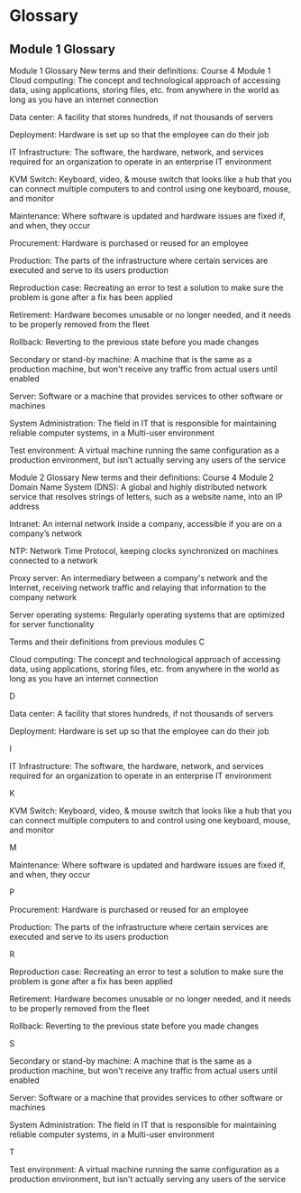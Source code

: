# Glossary

## Module 1 Glossary 
Module 1 Glossary
New terms and their definitions: Course 4 Module 1
Cloud computing: The concept and technological approach of accessing data, using applications, storing files, etc. from anywhere in the world as long as you have an internet connection

Data center: A facility that stores hundreds, if not thousands of servers

Deployment: Hardware is set up so that the employee can do their job

IT Infrastructure: The software, the hardware, network, and services required for an organization to operate in an enterprise IT environment

KVM Switch: Keyboard, video, & mouse switch that looks like a hub that you can connect multiple computers to and control using one keyboard, mouse, and monitor

Maintenance: Where software is updated and hardware issues are fixed if, and when, they occur

Procurement: Hardware is purchased or reused for an employee

Production: The parts of the infrastructure where certain services are executed and serve to its users production

Reproduction case: Recreating an error to test a solution to make sure the problem is gone after a fix has been applied

Retirement: Hardware becomes unusable or no longer needed, and it needs to be properly removed from the fleet

Rollback: Reverting to the previous state before you made changes

Secondary or stand-by machine: A machine that is the same as a production machine, but won't receive any traffic from actual users until enabled

Server: Software or a machine that provides services to other software or machines

System Administration: The field in IT that is responsible for maintaining reliable computer systems, in a Multi-user environment

Test environment: A virtual machine running the same configuration as a production environment, but isn't actually serving any users of the service


Module 2 Glossary
New terms and their definitions: Course 4 Module 2
Domain Name System (DNS): A global and highly distributed network service that resolves strings of letters, such as a website name, into an IP address

Intranet: An internal network inside a company, accessible if you are on a company’s network

NTP: Network Time Protocol, keeping clocks synchronized on machines connected to a network

Proxy server: An intermediary between a company's network and the Internet, receiving network traffic and relaying that information to the company network

Server operating systems: Regularly operating systems that are optimized for server functionality


Terms and their definitions from previous modules
C

Cloud computing: The concept and technological approach of accessing data, using applications, storing files, etc. from anywhere in the world as long as you have an internet connection

D

Data center: A facility that stores hundreds, if not thousands of servers

Deployment: Hardware is set up so that the employee can do their job

I

IT Infrastructure: The software, the hardware, network, and services required for an organization to operate in an enterprise IT environment

K

KVM Switch: Keyboard, video, & mouse switch that looks like a hub that you can connect multiple computers to and control using one keyboard, mouse, and monitor

M

Maintenance: Where software is updated and hardware issues are fixed if, and when, they occur

P

Procurement: Hardware is purchased or reused for an employee

Production: The parts of the infrastructure where certain services are executed and serve to its users production

R

Reproduction case: Recreating an error to test a solution to make sure the problem is gone after a fix has been applied

Retirement: Hardware becomes unusable or no longer needed, and it needs to be properly removed from the fleet

Rollback: Reverting to the previous state before you made changes

S

Secondary or stand-by machine: A machine that is the same as a production machine, but won't receive any traffic from actual users until enabled

Server: Software or a machine that provides services to other software or machines

System Administration: The field in IT that is responsible for maintaining reliable computer systems, in a Multi-user environment

T

Test environment: A virtual machine running the same configuration as a production environment, but isn't actually serving any users of the service

